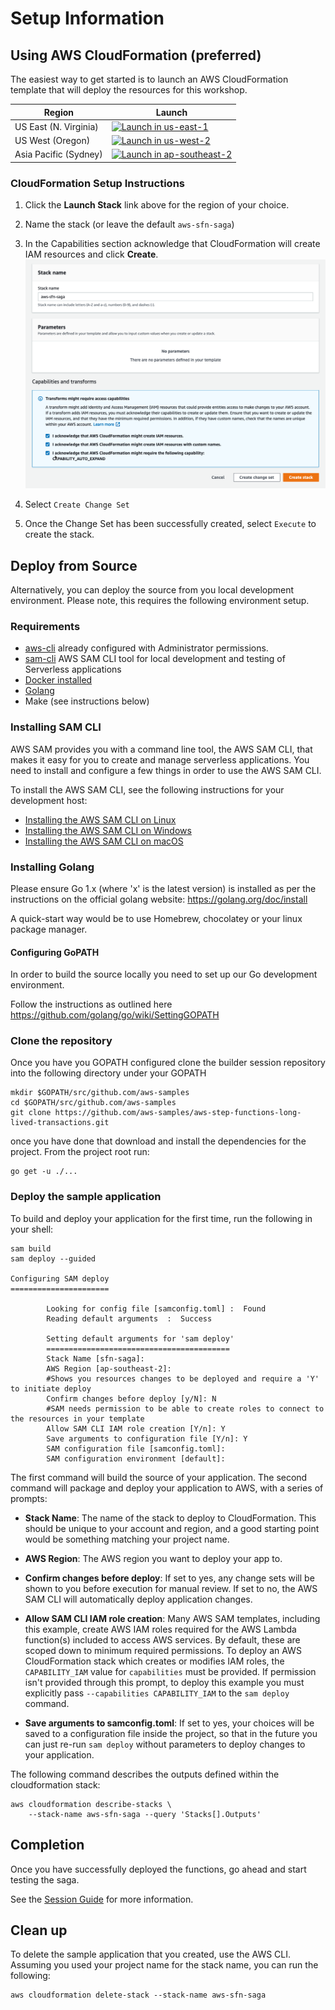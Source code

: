 # Setup Information

## Using AWS CloudFormation (preferred)

The easiest way to get started is to launch an AWS CloudFormation template that will deploy the resources for this workshop.

Region| Launch
------|-----
US East (N. Virginia) | [![Launch in us-east-1](http://docs.aws.amazon.com/AWSCloudFormation/latest/UserGuide/images/cloudformation-launch-stack-button.png)](https://console.aws.amazon.com/cloudformation/home?region=us-east-1#/stacks/create/review?stackName=aws-sfn-saga&templateURL=https://s3.amazonaws.com/aws-step-functions-long-lived-transactions-us-east-1/template.yaml)
US West (Oregon) | [![Launch in us-west-2](http://docs.aws.amazon.com/AWSCloudFormation/latest/UserGuide/images/cloudformation-launch-stack-button.png)](https://console.aws.amazon.com/cloudformation/home?region=us-west-2#/stacks/create/review?stackName=aws-sfn-saga&templateURL=https://s3-us-west-2.amazonaws.com/aws-step-functions-long-lived-transactions-us-west-2/template.yaml)
Asia Pacific (Sydney) | [![Launch in ap-southeast-2](http://docs.aws.amazon.com/AWSCloudFormation/latest/UserGuide/images/cloudformation-launch-stack-button.png)](https://console.aws.amazon.com/cloudformation/home?region=ap-southeast-2#/stacks/create/review?stackName=aws-sfn-saga&templateURL=https://s3-ap-southeast-2.amazonaws.com/aws-step-functions-long-lived-transactions-ap-southeast-2/template.yaml)

### CloudFormation Setup Instructions

1. Click the **Launch Stack** link above for the region of your choice.

1. Name the stack (or leave the default `aws-sfn-saga`)

1. In the Capabilities section acknowledge that CloudFormation will create IAM resources and click **Create**.
    ![Acknowledge IAM Screenshot](images/capabilities.png)

1. Select `Create Change Set`

1. Once the Change Set has been successfully created, select `Execute` to create the stack.

## Deploy from Source
Alternatively, you can deploy the source from you local development environment. Please note, this requires the following environment setup.

### Requirements

* [aws-cli](https://aws.amazon.com/cli/) already configured with Administrator permissions.
* [sam-cli](https://docs.aws.amazon.com/serverless-application-model/index.html) AWS SAM CLI tool for local development and testing of Serverless applications
* [Docker installed](https://www.docker.com/community-edition)
* [Golang](https://golang.org)
* Make (see instructions below)

### Installing SAM CLI

AWS SAM provides you with a command line tool, the AWS SAM CLI, that makes it easy for you to create and manage serverless applications. You need to install and configure a few things in order to use the AWS SAM CLI.

To install the AWS SAM CLI, see the following instructions for your development host:

* [Installing the AWS SAM CLI on Linux](https://docs.aws.amazon.com/serverless-application-model/latest/developerguide/serverless-sam-cli-install-linux.html)
* [Installing the AWS SAM CLI on Windows](https://docs.aws.amazon.com/serverless-application-model/latest/developerguide/serverless-sam-cli-install-windows.html)
* [Installing the AWS SAM CLI on macOS](https://docs.aws.amazon.com/serverless-application-model/latest/developerguide/serverless-sam-cli-install-mac.html)

### Installing Golang

Please ensure Go 1.x (where 'x' is the latest version) is installed as per the instructions on the official golang website: https://golang.org/doc/install

A quick-start way would be to use Homebrew, chocolatey or your linux package manager.

#### Configuring GoPATH

In order to build the source locally you need to set up our Go development environment.

Follow the instructions as outlined here https://github.com/golang/go/wiki/SettingGOPATH

### Clone the repository

Once you have you GOPATH configured clone the builder session repository into the following directory under your GOPATH

```shell
mkdir $GOPATH/src/github.com/aws-samples
cd $GOPATH/src/github.com/aws-samples
git clone https://github.com/aws-samples/aws-step-functions-long-lived-transactions.git
```

once you have done that download and install the dependencies for the project. From the project root run:

```shell
go get -u ./...
```

### Deploy the sample application
To build and deploy your application for the first time, run the following in your shell:

```shell
sam build
sam deploy --guided

Configuring SAM deploy
======================

        Looking for config file [samconfig.toml] :  Found
        Reading default arguments  :  Success

        Setting default arguments for 'sam deploy'
        =========================================
        Stack Name [sfn-saga]: 
        AWS Region [ap-southeast-2]: 
        #Shows you resources changes to be deployed and require a 'Y' to initiate deploy
        Confirm changes before deploy [y/N]: N
        #SAM needs permission to be able to create roles to connect to the resources in your template
        Allow SAM CLI IAM role creation [Y/n]: Y
        Save arguments to configuration file [Y/n]: Y
        SAM configuration file [samconfig.toml]: 
        SAM configuration environment [default]: 
```

The first command will build the source of your application. The second command will package and deploy your application to AWS, with a series of prompts:

* **Stack Name**: The name of the stack to deploy to CloudFormation. This should be unique to your account and region, and a good starting point would be something matching your project name.

* **AWS Region**: The AWS region you want to deploy your app to.

* **Confirm changes before deploy**: If set to yes, any change sets will be shown to you before execution for manual review. If set to no, the AWS SAM CLI will automatically deploy application changes.

* **Allow SAM CLI IAM role creation**: Many AWS SAM templates, including this example, create AWS IAM roles required for the AWS Lambda function(s) included to access AWS services. By default, these are scoped down to minimum required permissions. To deploy an AWS CloudFormation stack which creates or modifies IAM roles, the `CAPABILITY_IAM` value for `capabilities` must be provided. If permission isn't provided through this prompt, to deploy this example you must explicitly pass `--capabilities CAPABILITY_IAM` to the `sam deploy` command.

* **Save arguments to samconfig.toml**: If set to yes, your choices will be saved to a configuration file inside the project, so that in the future you can just re-run `sam deploy` without parameters to deploy changes to your application.

The following command describes the outputs defined within the cloudformation stack:

```shell
aws cloudformation describe-stacks \
    --stack-name aws-sfn-saga --query 'Stacks[].Outputs'
```

## Completion

Once you have successfully deployed the functions, go ahead and start testing the saga.

See the [Session Guide](guide.md) for more information.

## Clean up

To delete the sample application that you created, use the AWS CLI. Assuming you used your project name for the stack name, you can run the following:

```shell
aws cloudformation delete-stack --stack-name aws-sfn-saga
```

